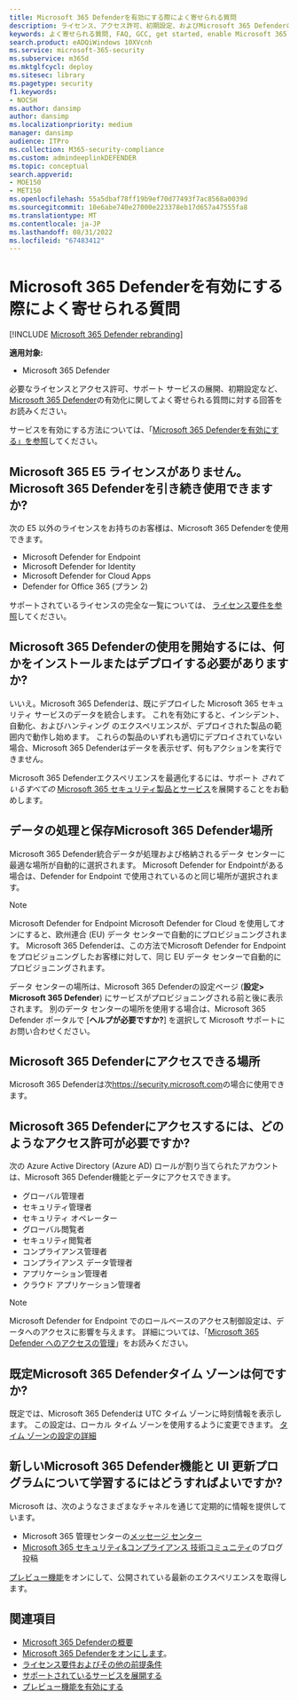 ```yaml
---
title: Microsoft 365 Defenderを有効にする際によく寄せられる質問
description: ライセンス、アクセス許可、初期設定、およびMicrosoft 365 Defenderの有効化に関連するその他の製品やサービスに関してよく寄せられる質問への回答を取得します。
keywords: よく寄せられる質問, FAQ, GCC, get started, enable Microsoft 365 Defender, Microsoft 365 Defender, M365, security, data location, required permissions, license eligibility, settings page
search.product: eADQiWindows 10XVcnh
ms.service: microsoft-365-security
ms.subservice: m365d
ms.mktglfcycl: deploy
ms.sitesec: library
ms.pagetype: security
f1.keywords:
- NOCSH
ms.author: dansimp
author: dansimp
ms.localizationpriority: medium
manager: dansimp
audience: ITPro
ms.collection: M365-security-compliance
ms.custom: admindeeplinkDEFENDER
ms.topic: conceptual
search.appverid:
- MOE150
- MET150
ms.openlocfilehash: 55a5dbaf78ff19b9ef70d77493f7ac8568a0039d
ms.sourcegitcommit: 10e6abe740e27000e223378eb17d657a47555fa8
ms.translationtype: MT
ms.contentlocale: ja-JP
ms.lasthandoff: 08/31/2022
ms.locfileid: "67483412"
---
```

# <a name="frequently-asked-questions-when-turning-on-microsoft-365-defender"></a>Microsoft 365 Defenderを有効にする際によく寄せられる質問

[!INCLUDE [Microsoft 365 Defender rebranding](../includes/microsoft-defender.md)]


**適用対象:**
- Microsoft 365 Defender

必要なライセンスとアクセス許可、サポート サービスの展開、初期設定など、[Microsoft 365 Defender](microsoft-365-defender.md)の有効化に関してよく寄せられる質問に対する回答をお読みください。

サービスを有効にする方法については、「[Microsoft 365 Defenderを有効にする」を参照](m365d-enable.md)してください。

## <a name="i-dont-have-a-microsoft-365-e5-license-can-i-still-use-microsoft-365-defender"></a>Microsoft 365 E5 ライセンスがありません。 Microsoft 365 Defenderを引き続き使用できますか?

次の E5 以外のライセンスをお持ちのお客様は、Microsoft 365 Defenderを使用できます。

- Microsoft Defender for Endpoint
- Microsoft Defender for Identity
- Microsoft Defender for Cloud Apps
- Defender for Office 365 (プラン 2)

サポートされているライセンスの完全な一覧については、 [ライセンス要件を参照](prerequisites.md#licensing-requirements)してください。

## <a name="do-i-need-to-install-or-deploy-anything-to-start-using-microsoft-365-defender"></a>Microsoft 365 Defenderの使用を開始するには、何かをインストールまたはデプロイする必要がありますか?

いいえ。Microsoft 365 Defenderは、既にデプロイした Microsoft 365 セキュリティ サービスのデータを統合します。 これを有効にすると、インシデント、自動化、およびハンティング のエクスペリエンスが、デプロイされた製品の範囲内で動作し始めます。 これらの製品のいずれも適切にデプロイされていない場合、Microsoft 365 Defenderはデータを表示せず、何もアクションを実行できません。

Microsoft 365 Defenderエクスペリエンスを最適化するには、サポート *されているすべての* [Microsoft 365 セキュリティ製品とサービス](deploy-supported-services.md)を展開することをお勧めします。

## <a name="where-does-microsoft-365-defender-process-and-store-my-data"></a>データの処理と保存Microsoft 365 Defender場所

Microsoft 365 Defender統合データが処理および格納されるデータ センターに最適な場所が自動的に選択されます。 Microsoft Defender for Endpointがある場合は、Defender for Endpoint で使用されているのと同じ場所が選択されます。

>[!NOTE]
>Microsoft Defender for Endpoint Microsoft Defender for Cloud を使用してオンにすると、欧州連合 (EU) データ センターで自動的にプロビジョニングされます。 Microsoft 365 Defenderは、この方法でMicrosoft Defender for Endpointをプロビジョニングしたお客様に対して、同じ EU データ センターで自動的にプロビジョニングされます。

データ センターの場所は、Microsoft 365 Defenderの設定ページ (**設定> Microsoft 365 Defender**) にサービスがプロビジョニングされる前と後に表示されます。 別のデータ センターの場所を使用する場合は、Microsoft 365 Defender ポータルで [**ヘルプが必要ですか?**] を選択して Microsoft サポートにお問い合わせください。

## <a name="where-can-i-access-microsoft-365-defender"></a>Microsoft 365 Defenderにアクセスできる場所

Microsoft 365 Defenderは次<a href="https://go.microsoft.com/fwlink/p/?linkid=2077139" target="_blank"><https://security.microsoft.com></a>の場合に使用できます。

## <a name="what-permissions-do-i-need-to-access-microsoft-365-defender"></a>Microsoft 365 Defenderにアクセスするには、どのようなアクセス許可が必要ですか?

次の Azure Active Directory (Azure AD) ロールが割り当てられたアカウントは、Microsoft 365 Defender機能とデータにアクセスできます。

- グローバル管理者
- セキュリティ管理者
- セキュリティ オペレーター
- グローバル閲覧者
- セキュリティ閲覧者
- コンプライアンス管理者
- コンプライアンス データ管理者
- アプリケーション管理者
- クラウド アプリケーション管理者


> [!NOTE]
> Microsoft Defender for Endpoint でのロールベースのアクセス制御設定は、データへのアクセスに影響を与えます。 詳細については、「[Microsoft 365 Defender へのアクセスの管理](m365d-permissions.md)」をお読みください。

## <a name="what-time-zone-does-microsoft-365-defender-default-to"></a>既定Microsoft 365 Defenderタイム ゾーンは何ですか?

既定では、Microsoft 365 Defenderは UTC タイム ゾーンに時刻情報を表示します。 この設定は、ローカル タイム ゾーンを使用するように変更できます。 [タイム ゾーンの設定の詳細](m365d-time-zone.md)

## <a name="how-can-i-learn-about-new-microsoft-365-defender-feature-and-ui-updates"></a>新しいMicrosoft 365 Defender機能と UI 更新プログラムについて学習するにはどうすればよいですか?

Microsoft は、次のようなさまざまなチャネルを通じて定期的に情報を提供しています。

- Microsoft 365 管理センターの[メッセージ センター](../../admin/manage/message-center.md)
- [Microsoft 365 セキュリティ&コンプライアンス 技術コミュニティ](https://techcommunity.microsoft.com/t5/security-privacy-and-compliance/bg-p/securityprivacycompliance)のブログ投稿

[プレビュー機能](preview.md)をオンにして、公開されている最新のエクスペリエンスを取得します。

## <a name="related-topics"></a>関連項目

- [Microsoft 365 Defenderの概要](microsoft-365-defender.md)
- [Microsoft 365 Defenderをオンにします](m365d-enable.md)。
- [ライセンス要件およびその他の前提条件](prerequisites.md)
- [サポートされているサービスを展開する](deploy-supported-services.md)
- [プレビュー機能を有効にする](preview.md)
